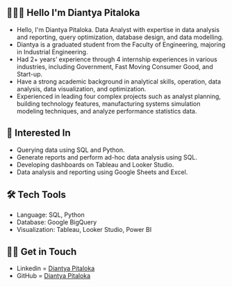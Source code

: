 ## 🙋🏻‍♀️ Hello I'm Diantya Pitaloka
- Hello, I'm Diantya Pitaloka. Data Analyst with expertise in data analysis and reporting, query optimization, database design, and data modelling.
- Diantya is a graduated student from the Faculty of Engineering, majoring in Industrial Engineering.
- Had 2+ years’ experience through 4 internship experiences in various industries, including Government, Fast Moving Consumer Good, and Start-up.
- Have a strong academic background in analytical skills, operation, data analysis, data visualization, and optimization.
- Experienced in leading four complex projects such as analyst planning, building technology features, manufacturing systems simulation modeling techniques, and analyze performance statistics data.

## 🌱 Interested In
- Querying data using SQL and Python.
- Generate reports and perform ad-hoc data analysis using SQL.
- Developing dashboards on Tableau and Looker Studio.
- Data analysis and reporting using Google Sheets and Excel.

## 🛠️ Tech Tools
- Language: SQL, Python
- Database: Google BigQuery
- Visualization: Tableau, Looker Studio, Power BI

## 👋🏻 Get in Touch
- Linkedin   = [Diantya Pitaloka](https://www.linkedin.com/in/diantyapitaloka/)
- GitHub     = [Diantya Pitaloka](https://github.com/diantyapitaloka)
